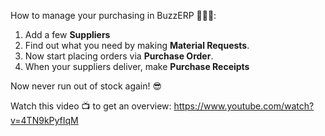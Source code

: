 How to manage your purchasing in BuzzERP 🛒🛒🛒:

1. Add a few **Suppliers**
2. Find out what you need by making **Material Requests**.
3. Now start placing orders via **Purchase Order**.
4. When your suppliers deliver, make **Purchase Receipts**

Now never run out of stock again! 😎

Watch this video 📺 to get an overview: https://www.youtube.com/watch?v=4TN9kPyfIqM
